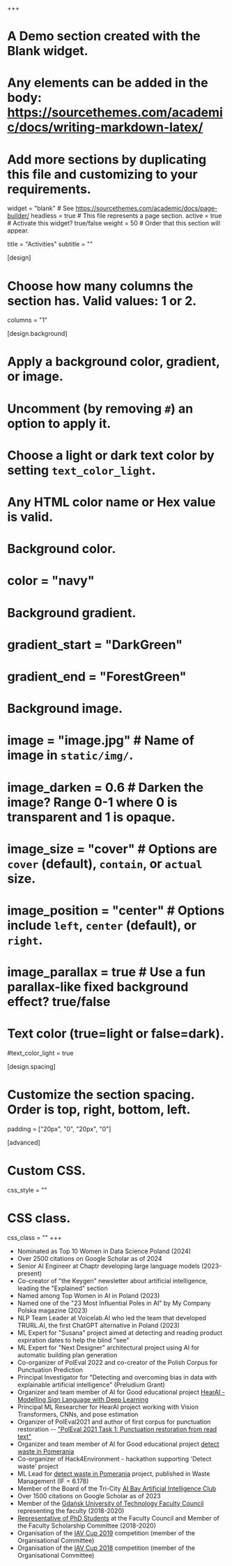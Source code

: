 +++
# A Demo section created with the Blank widget.
# Any elements can be added in the body: https://sourcethemes.com/academic/docs/writing-markdown-latex/
# Add more sections by duplicating this file and customizing to your requirements.

widget = "blank"  # See https://sourcethemes.com/academic/docs/page-builder/
headless = true  # This file represents a page section.
active = true  # Activate this widget? true/false
weight = 50  # Order that this section will appear.

title = "Activities"
subtitle = ""

[design]
  # Choose how many columns the section has. Valid values: 1 or 2.
  columns = "1"

[design.background]
  # Apply a background color, gradient, or image.
  #   Uncomment (by removing `#`) an option to apply it.
  #   Choose a light or dark text color by setting `text_color_light`.
  #   Any HTML color name or Hex value is valid.

  # Background color.
  # color = "navy"
  
  # Background gradient.
#  gradient_start = "DarkGreen"
#  gradient_end = "ForestGreen"
  
  # Background image.
  # image = "image.jpg"  # Name of image in `static/img/`.
  # image_darken = 0.6  # Darken the image? Range 0-1 where 0 is transparent and 1 is opaque.
  # image_size = "cover"  #  Options are `cover` (default), `contain`, or `actual` size.
  # image_position = "center"  # Options include `left`, `center` (default), or `right`.
  # image_parallax = true  # Use a fun parallax-like fixed background effect? true/false
  
  # Text color (true=light or false=dark).
  #text_color_light = true

[design.spacing]
  # Customize the section spacing. Order is top, right, bottom, left.
  padding = ["20px", "0", "20px", "0"]

[advanced]
 # Custom CSS. 
 css_style = ""
 
 # CSS class.
 css_class = ""
+++
* Nominated as Top 10 Women in Data Science Poland (2024)
* Over 2500 citations on Google Scholar as of 2024
* Senior AI Engineer at Chaptr developing large language models (2023-present)
* Co-creator of "the Keygen" newsletter about artificial intelligence, leading the "Explained" section
* Named among Top Women in AI in Poland (2023)
* Named one of the "23 Most Influential Poles in AI" by My Company Polska magazine (2023)
* NLP Team Leader at Voicelab.AI who led the team that developed TRURL.AI, the first ChatGPT alternative in Poland (2023)
* ML Expert for "Susana" project aimed at detecting and reading product expiration dates to help the blind "see"
* ML Expert for "Next Designer" architectural project using AI for automatic building plan generation
* Co-organizer of PolEval 2022 and co-creator of the Polish Corpus for Punctuation Prediction
* Principal Investigator for "Detecting and overcoming bias in data with explainable artificial intelligence" (Preludium Grant)
* Organizer and team member of AI for Good educational project [HearAI - Modelling Sign Language with Deep Learning](https://hearai.pl)
* Principal ML Researcher for HearAI project working with Vision Transformers, CNNs, and pose estimation
* Organizer of PolEval2021 and author of first corpus for punctuation restoration -- ["PolEval 2021 Task 1: Punctuation restoration from read text"](http://poleval.pl/tasks/task1)
* Organizer and team member of AI for Good educational project [detect waste in Pomerania](https://detectwaste.ml)
* Co-organizer of Hack4Environment - hackathon supporting 'Detect waste' project
* ML Lead for [detect waste in Pomerania](https://detectwaste.ml) project, published in Waste Management (IF = 6.178)
* Member of the Board of the Tri-City [AI Bay Artificial Intelligence Club](http://aibay.ai/)
* Over 1500 citations on Google Scholar as of 2023
* Member of the [Gdańsk University of Technology Faculty Council](https://eia.pg.edu.pl/o-wydziale/sklad) representing the faculty (2018-2020)
* [Representative of PhD Students](https://pg.edu.pl/sd/obecny-samorzad) at the Faculty Council and Member of the Faculty Scholarship Committee (2018-2020)
* Organisation of the [IAV Cup 2019](https://eti.pg.edu.pl/safeidea/iav-cup-2019) competition (member of the Organisational Committee)
* Organisation of the [IAV Cup 2018](https://eti.pg.edu.pl/safeidea/iav-cup-2018) competition (member of the Organisational Committee)